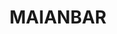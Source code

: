 ---
lastmod: '2025-04-06T06:05:20+00:00'
latitude: -34.093213
layout: suburb
longitude: 151.136596
postcode: '2230'
state: NSW
title: MAIANBAR
url: /nsw/maianbar/
---